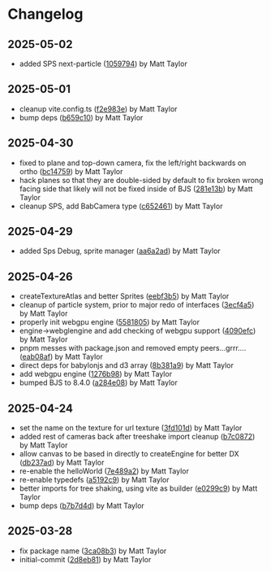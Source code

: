 # Changelog


## 2025-05-02
- added SPS next-particle ([1059794](https://github.com/mjt-engine/babs/commit/105979421a48288b86c1762c3d411f220b37581c)) by Matt Taylor

## 2025-05-01
- cleanup vite.config.ts ([f2e983e](https://github.com/mjt-engine/babs/commit/f2e983eead47371a146cbd594279d73ad2177d6d)) by Matt Taylor
- bump deps ([b659c10](https://github.com/mjt-engine/babs/commit/b659c1044334247b0d39832265564b85a9be8307)) by Matt Taylor

## 2025-04-30
- fixed to plane and top-down camera, fix the left/right backwards on ortho ([bc14759](https://github.com/mjt-engine/babs/commit/bc147593de667d7a942479e86615a933bd5eaea7)) by Matt Taylor
- hack planes so that they are double-sided by default to fix broken wrong facing side that likely will not be fixed inside of BJS ([281e13b](https://github.com/mjt-engine/babs/commit/281e13b44ec1557bf613e6b551e7317ce8c7f1f7)) by Matt Taylor
- cleanup SPS, add BabCamera type ([c652461](https://github.com/mjt-engine/babs/commit/c6524614353a13293c5d2c5bdf09bed270e5aea4)) by Matt Taylor

## 2025-04-29
- added Sps Debug, sprite manager ([aa6a2ad](https://github.com/mjt-engine/babs/commit/aa6a2adedb5dbfb2a7b8947992a1d1f194bfe119)) by Matt Taylor

## 2025-04-26
- createTextureAtlas and better Sprites ([eebf3b5](https://github.com/mjt-engine/babs/commit/eebf3b57cbd46a8f61e8fb482c5478365a89af3b)) by Matt Taylor
- cleanup of particle system, prior to major redo of interfaces ([3ecf4a5](https://github.com/mjt-engine/babs/commit/3ecf4a59dba3433be1006525294dcaf155f8f077)) by Matt Taylor
- properly init webgpu engine ([5581805](https://github.com/mjt-engine/babs/commit/5581805a4f5261f9308ac58c22916be51ea57813)) by Matt Taylor
- engine->webglengine and add checking of webgpu support ([4090efc](https://github.com/mjt-engine/babs/commit/4090efcc2ab66b96316271096a04c59ce0261baf)) by Matt Taylor
- pnpm messes with package.json and removed empty peers...grrr.... ([eab08af](https://github.com/mjt-engine/babs/commit/eab08afdf0c11da8abc309a1479894712adb9414)) by Matt Taylor
- direct deps for babylonjs and d3 array ([8b381a9](https://github.com/mjt-engine/babs/commit/8b381a98f4d97dba31c033f8e402c4cce782d1a4)) by Matt Taylor
- add webgpu engine ([1276b98](https://github.com/mjt-engine/babs/commit/1276b98fb3aa80451eec46d4efba98446c8c6d4f)) by Matt Taylor
- bumped BJS to 8.4.0 ([a284e08](https://github.com/mjt-engine/babs/commit/a284e08df276e5754a7e99d66ad6d6412c4b08a2)) by Matt Taylor

## 2025-04-24
- set the name on the texture for url texture ([3fd101d](https://github.com/mjt-engine/babs/commit/3fd101d43e550d502d42b0f89a3537edef89f17f)) by Matt Taylor
- added rest of cameras back after treeshake import cleanup ([b7c0872](https://github.com/mjt-engine/babs/commit/b7c0872c68bf74f795761b48f698e11b1776c007)) by Matt Taylor
- allow canvas to be based in directly to createEngine for better DX ([db237ad](https://github.com/mjt-engine/babs/commit/db237ad07ca5d09f10be31b576f98ee38959f77f)) by Matt Taylor
- re-enable the helloWorld ([7e489a2](https://github.com/mjt-engine/babs/commit/7e489a207a8eabb4f156c7b05b2a49f87a082cb4)) by Matt Taylor
- re-enable typedefs ([a5192c9](https://github.com/mjt-engine/babs/commit/a5192c985136cc7b763daa713d83bee95e292f9b)) by Matt Taylor
- better imports for tree shaking, using vite as builder ([e0299c9](https://github.com/mjt-engine/babs/commit/e0299c95a17a8b1d794868f0a61bd8ccb3c7cea1)) by Matt Taylor
- bump deps ([b7b7d4d](https://github.com/mjt-engine/babs/commit/b7b7d4d7774a64f58107e1b3ae9dee0ab23f417e)) by Matt Taylor

## 2025-03-28
- fix package name ([3ca08b3](https://github.com/mjt-engine/babs/commit/3ca08b3f236a045f628e6878bf6a1d97313a3593)) by Matt Taylor
- initial-commit ([2d8eb81](https://github.com/mjt-engine/babs/commit/2d8eb81700e7a78154e14fcd1a60ebf786092a4d)) by Matt Taylor
